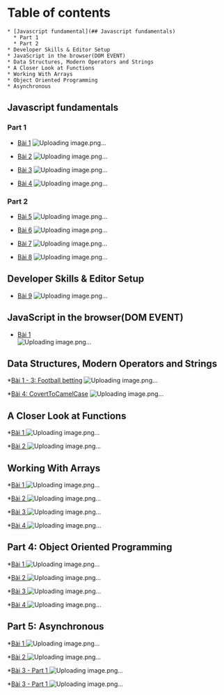 # Table of contents
    * [Javascript fundamental](## Javascript fundamentals)
      * Part 1
      * Part 2
    * Developer Skills & Editor Setup
    * JavaScript in the browser(DOM EVENT)
    * Data Structures, Modern Operators and Strings
    * A Closer Look at Functions
    * Working With Arrays
    * Object Oriented Programming
    * Asynchronous
    
## Javascript fundamentals
### Part 1
* [Bài 1](https://github.com/iuh21078081/21078081_BuiDucHieu_Lab1_2/blob/main/Part_1_Fundamental_Js/Cau_1/Cau_1.js)
    ![Uploading image.png…](https://github.com/iuh21078081/21078081_BuiDucHieu_Lab1_2/blob/main/Part_1_Fundamental_Js/Cau_1/Cau_1.png)
  
* [Bài 2](https://github.com/iuh21078081/21078081_BuiDucHieu_Lab1_2/blob/main/Part_1_Fundamental_Js/Cau_2/Cau_2.js)
    ![Uploading image.png…](https://github.com/iuh21078081/21078081_BuiDucHieu_Lab1_2/blob/main/Part_1_Fundamental_Js/Cau_2/Cau2.png)
  
* [Bài 3](https://github.com/iuh21078081/21078081_BuiDucHieu_Lab1_2/blob/main/Part_1_Fundamental_Js/Cau_3/Cau_3.js)
    ![Uploading image.png…](https://github.com/iuh21078081/21078081_BuiDucHieu_Lab1_2/blob/main/Part_1_Fundamental_Js/Cau_3/Cau_3.png)
  
* [Bài 4](https://github.com/iuh21078081/21078081_BuiDucHieu_Lab1_2/blob/main/Part_1_Fundamental_Js/Cau_4/Cau_4.js)
    ![Uploading image.png…](https://github.com/iuh21078081/21078081_BuiDucHieu_Lab1_2/blob/main/Part_1_Fundamental_Js/Cau_4/Cau_4.png)
  
### Part 2

* [Bài 5](https://github.com/iuh21078081/21078081_BuiDucHieu_Lab1_2/blob/main/Part_1_Fundamental_Js/Cau_5/Cau_5.js)
    ![Uploading image.png…](https://github.com/iuh21078081/21078081_BuiDucHieu_Lab1_2/blob/main/Part_1_Fundamental_Js/Cau_5/Cau_5.png)
  
* [Bài 6](https://github.com/iuh21078081/21078081_BuiDucHieu_Lab1_2/blob/main/Part_1_Fundamental_Js/Cau_6/Cau_6.js)
    ![Uploading image.png…](https://github.com/iuh21078081/21078081_BuiDucHieu_Lab1_2/blob/main/Part_1_Fundamental_Js/Cau_6/Cau_6_Result.png)
  
* [Bài 7](https://github.com/iuh21078081/21078081_BuiDucHieu_Lab1_2/blob/main/Part_1_Fundamental_Js/Cau_7/Cau_7.js)
    ![Uploading image.png…](https://github.com/iuh21078081/21078081_BuiDucHieu_Lab1_2/blob/main/Part_1_Fundamental_Js/Cau_7/Cau7_Result.png)
  
* [Bài 8](https://github.com/iuh21078081/21078081_BuiDucHieu_Lab1_2/blob/main/Part_1_Fundamental_Js/Cau_8/Cau_8.js)
    ![Uploading image.png…](https://github.com/iuh21078081/21078081_BuiDucHieu_Lab1_2/blob/main/Part_1_Fundamental_Js/Cau_8/Cau_8.png)
  
## Developer Skills & Editor Setup

* [Bài 9](https://github.com/iuh21078081/21078081_BuiDucHieu_Lab1_2/blob/main/Part_1_Fundamental_Js/Cau_9/Cau_9.js)
    ![Uploading image.png…](https://github.com/iuh21078081/21078081_BuiDucHieu_Lab1_2/blob/main/Part_1_Fundamental_Js/Cau_9/Cau_9.png)

## JavaScript in the browser(DOM EVENT)
* [Bài 1](https://github.com/iuh21078081/21078081_BuiDucHieu_Lab1_2/blob/main/Part_2_DOM_Events/Cau_1/Cau_1.js)  
    ![Uploading image.png…](https://github.com/iuh21078081/21078081_BuiDucHieu_Lab1_2/blob/main/Part_2_DOM_Events/Cau_1/KetQua.png)
  
## Data Structures, Modern Operators and Strings
*[Bài 1 - 3: Football betting](https://github.com/iuh21078081/21078081_BuiDucHieu_Lab1_2/blob/main/Part_3/Cau_1/FootballBettingApp.js)
    ![Uploading image.png…](https://github.com/iuh21078081/21078081_BuiDucHieu_Lab1_2/blob/main/Part_3/Cau_1/KetQua.png)
    
*[Bài 4: CovertToCamelCase](https://github.com/iuh21078081/21078081_BuiDucHieu_Lab1_2/blob/main/Part_3/ConvertToCamelCase/ConvertToCamelCase.js)
    ![Uploading image.png…](https://github.com/iuh21078081/21078081_BuiDucHieu_Lab1_2/blob/main/Part_3/ConvertToCamelCase/KetQua.png)
    
## A Closer Look at Functions
*[Bài 1 ](https://github.com/iuh21078081/21078081_BuiDucHieu_Lab1_2/blob/main/Part_3/ACloserAtLookAtFunction/Cau_1/Cau_1.js)
    ![Uploading image.png…](https://github.com/iuh21078081/21078081_BuiDucHieu_Lab1_2/blob/main/Part_3/ACloserAtLookAtFunction/Cau_1/KetQua.png)

*[Bài 2 ](https://github.com/iuh21078081/21078081_BuiDucHieu_Lab1_2/blob/main/Part_3/ACloserAtLookAtFunction/Cau_2/Cau_2.js)
    ![Uploading image.png…](https://github.com/iuh21078081/21078081_BuiDucHieu_Lab1_2/blob/main/Part_3/ACloserAtLookAtFunction/Cau_2/KetQua.png)
    
## Working With Arrays
*[Bài 1 ](https://github.com/iuh21078081/21078081_BuiDucHieu_Lab1_2/blob/main/Part_3/ArrayJavascript/Cau_1/Cau_1.js)
    ![Uploading image.png…](https://github.com/iuh21078081/21078081_BuiDucHieu_Lab1_2/blob/main/Part_3/ArrayJavascript/Cau_1/KetQua.png)
    
*[Bài 2 ](Part_3/ArrayJavascript/Cau_2/Cau_2.js)
    ![Uploading image.png…](Part_3/ArrayJavascript/Cau_2/KetQua.png)

*[Bài 3 ](Part_3/ArrayJavascript/Cau_3/Cau_3.js)
    ![Uploading image.png…](Part_3/ArrayJavascript/Cau_3/KetQua.png)

*[Bài 4 ](Part_3/ArrayJavascript/Cau_4)
    ![Uploading image.png…](Part_3/ArrayJavascript/Cau_4/KetQua.png)

## Part 4: Object Oriented Programming
*[Bài 1 ](Part_4_OOP/Cau_1)
    ![Uploading image.png…](Part_4_OOP/Cau_1/KetQua.png)

*[Bài 2 ](Part_4_OOP/Cau_2)
    ![Uploading image.png…](Part_4_OOP/Cau_2/KetQua.png)

*[Bài 3 ](Part_4_OOP/Cau_3)
    ![Uploading image.png…](Part_4_OOP/Cau_3/KetQua.png)

*[Bài 4 ](Part_4_OOP/Cau_4)
    ![Uploading image.png…](Part_4_OOP/Cau_4/KetQua.png)
## Part 5: Asynchronous
*[Bài 1 ](Part_5_Asynchronous/Cau_1)
    ![Uploading image.png…](Part_5_Asynchronous/Cau_1/KetQua.png)
    
*[Bài 2 ](Part_5_Asynchronous/Cau_2)
    ![Uploading image.png…](Part_5_Asynchronous/Cau_2/KetQua.png)
    
*[Bài 3 - Part 1 ](Part_5_Asynchronous/Cau_3/Part_1)
    ![Uploading image.png…](Part_5_Asynchronous/Cau_3/Part_1/KetQua.png)
    
*[Bài 3 - Part 1 ](Part_5_Asynchronous/Cau_3/Part_2)
    ![Uploading image.png…](Part_5_Asynchronous/Cau_3/Part_2/KetQua.png)
